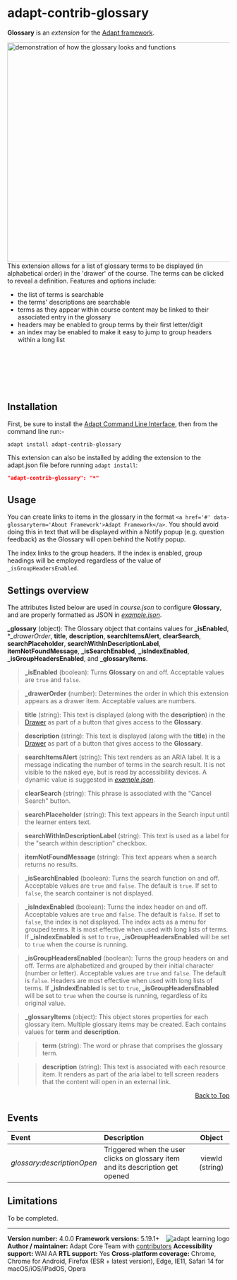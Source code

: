 # adapt-contrib-glossary

**Glossary** is an *extension* for the [Adapt framework](https://github.com/adaptlearning/adapt_framework).

<img src="https://github.com/adaptlearning/documentation/blob/master/04_wiki_assets/plug-ins/images/glossary.gif" width='548' height='497' alt="demonstration of how the glossary looks and functions" align="right">

This extension allows for a list of glossary terms to be displayed (in alphabetical order) in the 'drawer' of the course. The terms can be clicked to reveal a definition. Features and options include:
- the list of terms is searchable
- the terms' descriptions are searchable
- terms as they appear within course content may be linked to their associated entry in the glossary
- headers may be enabled to group terms by their first letter/digit
- an index may be enabled to make it easy to jump to group headers within a long list
<br><br><br><br><br><br><br>
## Installation

First, be sure to install the [Adapt Command Line Interface](https://github.com/adaptlearning/adapt-cli), then from the command line run:-
```console
adapt install adapt-contrib-glossary
```
This extension can also be installed by adding the extension to the adapt.json file before running `adapt install`:
```json
"adapt-contrib-glossary": "*"
```
## Usage

You can create links to items in the glossary in the format `<a href='#' data-glossaryterm='About Framework'>Adapt Framework</a>`. You should avoid doing this in text that will be displayed within a Notify popup (e.g. question feedback) as the Glossary will open behind the Notify popup.

The index links to the group headers. If the index is enabled, group headings will be employed regardless of the value of `_isGroupHeadersEnabled`.

## Settings overview

The attributes listed below are used in *course.json* to configure **Glossary**, and are properly formatted as JSON in [*example.json*](https://github.com/adaptlearning/adapt-contrib-glossary/blob/master/example.json).

**\_glossary** (object): The Glossary object that contains values for **\_isEnabled**, **\_drawerOrder*, **title**, **description**, **searchItemsAlert**, **clearSearch**, **searchPlaceholder**, **searchWithInDescriptionLabel**, **itemNotFoundMessage**, **\_isSearchEnabled**, **\_isIndexEnabled**, **\_isGroupHeadersEnabled**, and **\_glossaryItems**.

>**\_isEnabled** (boolean): Turns **Glossary** on and off. Acceptable values are `true` and `false`.

>**\_drawerOrder** (number): Determines the order in which this extension appears as a drawer item. Acceptable values are numbers.

>**title** (string): This text is displayed (along with the **description**) in the [Drawer](https://github.com/adaptlearning/adapt_framework/wiki/Core-modules#drawer) as part of a button that gives access to the **Glossary**.

>**description** (string): This text is displayed (along with the **title**) in the [Drawer](https://github.com/adaptlearning/adapt_framework/wiki/Core-modules#drawer) as part of a button that gives access to the **Glossary**.

>**searchItemsAlert** (string):  This text renders as an ARIA label. It is a message indicating the number of terms in the search result. It is not visible to the naked eye, but is read by accessibility devices. A dynamic value is suggested in [*example.json*](https://github.com/adaptlearning/adapt-contrib-glossary/blob/master/example.json).

>**clearSearch** (string): This phrase is associated with the "Cancel Search" button.

>**searchPlaceholder** (string): This text appears in the Search input until the learner enters text.

>**searchWithInDescriptionLabel** (string): This text is used as a label for the "search within description" checkbox.

>**itemNotFoundMessage** (string): This text appears when a search returns no results.

>**\_isSearchEnabled** (boolean): Turns the search function on and off. Acceptable values are `true` and `false`. The default is `true`. If set to `false`, the search container is not displayed.

>**\_isIndexEnabled** (boolean): Turns the index header on and off. Acceptable values are `true` and `false`. The default is `false`. If set to `false`, the index is not displayed. The index acts as a menu for grouped terms. It is most effective when used with long lists of terms. If **\_isIndexEnabled** is set to `true`, **\_isGroupHeadersEnabled** will be set to `true` when the course is running.

>**\_isGroupHeadersEnabled** (boolean): Turns the group headers on and off. Terms are alphabetized and grouped by their initial character (number or letter). Acceptable values are `true` and `false`. The default is `false`.  Headers are most effective when used with long lists of terms. If **\_isIndexEnabled** is set to `true`, **\_isGroupHeadersEnabled** will be set to `true` when the course is running, regardless of its original value.

>**\_glossaryItems** (object): This object stores properties for each glossary item. Multiple glossary items may be created. Each contains values for **term**  and **description**.

>>**term** (string): The word or phrase that comprises the glossary term.

>>**description** (string): This text is associated with each resource item. It renders as part of the aria label to tell screen readers that the content will open in an external link.

<div float align=right><a href="#top">Back to Top</a></div>

## Events

| Event   |      Description      |  Object |
|:----------|:--------------|:-------:|
| _glossary:descriptionOpen_ |  Triggered when the user clicks on glossary item and its description get opened | viewId (string) |

## Limitations

To be completed.

----------------------------
**Version number:**  4.0.0   <a href="https://community.adaptlearning.org/" target="_blank"><img src="https://github.com/adaptlearning/documentation/blob/master/04_wiki_assets/plug-ins/images/adapt-logo-mrgn-lft.jpg" alt="adapt learning logo" align="right"></a>
**Framework versions:**  5.19.1+
**Author / maintainer:** Adapt Core Team with [contributors](https://github.com/adaptlearning/adapt-contrib-glossary/graphs/contributors)
**Accessibility support:** WAI AA
**RTL support:** Yes
**Cross-platform coverage:** Chrome, Chrome for Android, Firefox (ESR + latest version), Edge, IE11, Safari 14 for macOS/iOS/iPadOS, Opera
